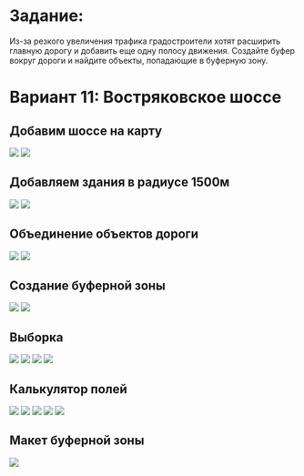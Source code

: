 # Задание:

Из-за резкого увеличения трафика градостроители хотят расширить главную дорогу и добавить еще одну полосу движения. Создайте буфер вокруг дороги и найдите объекты, попадающие в буферную зону.

# Вариант 11: Востряковское шоссе

## **Добавим шоссе на карту**

![](./images/1.png)
![](./images/2.png)

## **Добавляем здания в радиусе 1500м**

![](./images/3.jpg)
![](./images/4.jpg)

## **Объединение объектов дороги**

![](./images/5.jpg)
![](./images/6.jpg)

## **Создание буферной зоны**

![](./images/7.jpg)
![](./images/8.jpg)

## **Выборка**

![](./images/9.jpg)
![](./images/10.jpg)
![](./images/11.png)
![](./images/12.png)

## **Калькулятор полей**

![](./images/13.jpg)
![](./images/14.jpg)
![](./images/15.jpg)
![](./images/16.jpg)
![](./images/17.jpg) 
 
## **Макет буферной зоны**

![](./images/18.png)
 